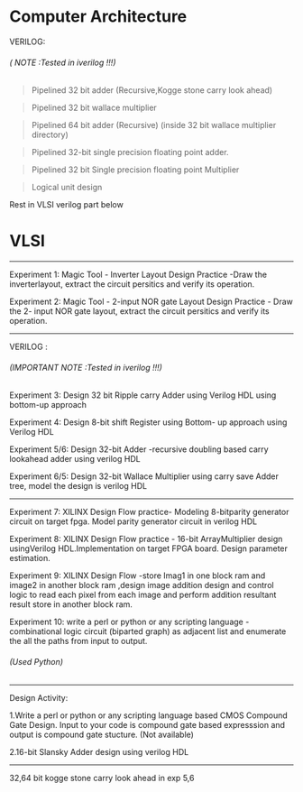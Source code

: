 # Computer Architecture

VERILOG:
###### ( NOTE :Tested in iverilog !!!)

> Pipelined 32 bit adder (Recursive,Kogge stone carry look ahead)

> Pipelined 32 bit wallace multiplier 

> Pipelined 64 bit adder (Recursive) (inside 32 bit wallace multiplier directory)

> Pipelined 32-bit single precision floating point adder.

> Pipelined 32 bit Single precision floating point Multiplier

> Logical unit design

Rest in VLSI verilog part below


# VLSI


-----------------------------------------------------------------------------------

Experiment 1:
Magic Tool - Inverter Layout Design Practice -Draw the inverterlayout, extract the circuit persitics and verify its operation.

Experiment 2:
Magic Tool - 2-input NOR gate Layout Design Practice - Draw the 2- input NOR gate layout, extract the circuit persitics and verify its operation.

----------------------------------------------------------------------------------
VERILOG :     
###### (IMPORTANT NOTE :Tested in iverilog !!!)

Experiment 3:
Design 32 bit Ripple carry Adder using Verilog HDL using bottom-up approach

Experiment 4:
Design 8-bit shift Register using Bottom- up approach using Verilog HDL

Experiment 5/6:
Design 32-bit Adder -recursive doubling based carry lookahead adder using verilog HDL

Experiment 6/5:
Design 32-bit Wallace Multiplier using carry save Adder tree, model the design is verilog HDL

------------------------------------------------------------------------

Experiment 7:
XILINX Design Flow practice- Modeling 8-bitparity generator circuit on target fpga. Model parity generator circuit in verilog HDL

Experiment 8:
XILINX Design Flow practice - 16-bit ArrayMultiplier design usingVerilog HDL.Implementation on target FPGA board. Design parameter estimation.

Experiment 9:
XILINX Design Flow -store Imag1 in one block ram and image2 in another block ram ,design image addition design and control logic to read each pixel from each image and perform addition resultant result store in another block ram.

Experiment 10:
write a perl or python or any scripting language - combinational logic circuit (biparted graph) as adjacent list and enumerate the all the paths from input to output.
###### (Used Python)

-------------------------------------------------------------------------------------------------

Design Activity:

1.Write a perl or python or any scripting language based CMOS Compound Gate Design. Input to your code is compound gate based expresssion and output is compound gate stucture.
(Not available)

2.16-bit Slansky Adder design using verilog HDL

----------------------------------------
32,64 bit kogge stone carry look ahead in exp 5,6
